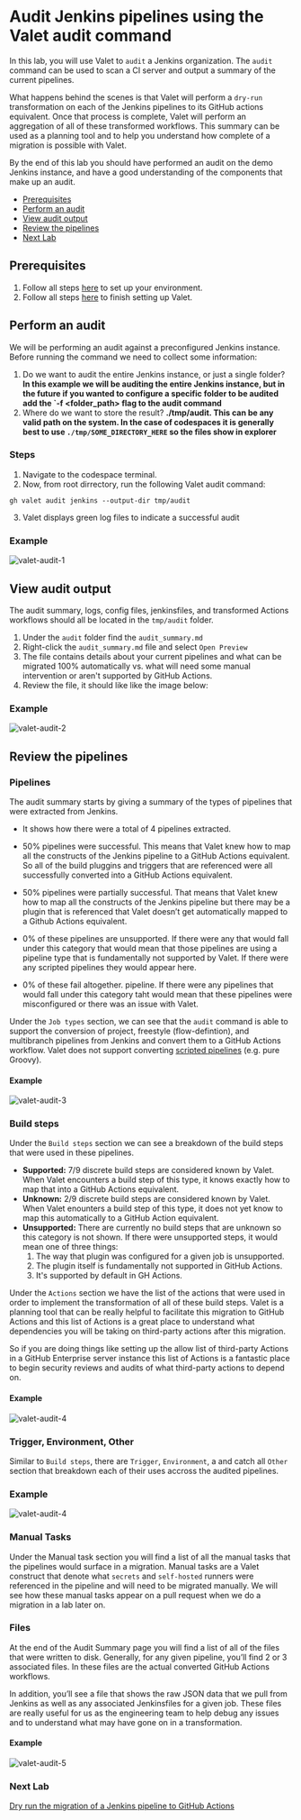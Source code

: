 # Audit Jenkins pipelines using the Valet audit command

In this lab, you will use Valet to `audit` a Jenkins organization. The `audit` command can be used to scan a CI server and output a summary of the current pipelines.

What happens behind the scenes is that Valet will perform a `dry-run` transformation on each of the Jenkins pipelines to its GitHub actions equivalent. Once that process is complete, Valet will perform an aggregation of all of these transformed workflows. This summary can be used as a planning tool and to help you understand how complete of a migration is possible with Valet.

By the end of this lab you should have performed an audit on the demo Jenkins instance, and have a good understanding of the components that make up an audit.

- [Prerequisites](#prerequisites)
- [Perform an audit](#perform-an-audit)
- [View audit output](#view-audit-output)
- [Review the pipelines](#review-the-pipelines)
- [Next Lab](#next-lab)

## Prerequisites

1. Follow all steps [here](../jenkins#readme) to set up your environment.
2. Follow all steps [here](../jenkins#valet_configure_lab) to finish setting up Valet.

## Perform an audit

We will be performing an audit against a preconfigured Jenkins instance. Before running the command we need to collect some information:

  1. Do we want to audit the entire Jenkins instance, or just a single folder? __In this example we will be auditing the entire Jenkins instance, but in the future if you wanted to  configure a specific folder to be audited add the `-f <folder_path> flag to the audit command__
  2. Where do we want to store the result? __./tmp/audit.  This can be any valid path on the system.  In the case of codespaces it is generally best to use `./tmp/SOME_DIRECTORY_HERE` so the files show in explorer__

### Steps

1. Navigate to the codespace terminal.
2. Now, from root dirrectory, run the following Valet audit command:
  
```
gh valet audit jenkins --output-dir tmp/audit
```

3. Valet displays green log files to indicate a successful audit  

### Example

![valet-audit-1](https://user-images.githubusercontent.com/19557880/184247823-77aa9fa0-da6a-48dc-b7a3-32e1a633045a.png)

## View audit output

The audit summary, logs, config files, jenkinsfiles, and transformed Actions workflows should all be located in the `tmp/audit` folder.

1. Under the `audit` folder find the `audit_summary.md`
2. Right-click the `audit_summary.md` file and select `Open Preview`
3. The file contains details about your current pipelines and what can be migrated 100% automatically vs. what will need some manual intervention or aren't supported by GitHub Actions.
4. Review the file, it should like like the image below:

### Example

![valet-audit-2](https://user-images.githubusercontent.com/26442605/169615428-26f7a962-2064-46d0-8206-ea930109b252.png)

## Review the pipelines

### Pipelines

The audit summary starts by giving a summary of the types of pipelines that were extracted from Jenkins.

- It shows how there were a total of 4 pipelines extracted.

- 50% pipelines were successful. This means that Valet knew how to map all the constructs of the Jenkins pipeline to a GitHub Actions equivalent. So all of the build pluggins and triggers that are referenced  were all successfully converted into a GitHub Actions equivalent.

- 50% pipelines were partially successful. That means that Valet knew how to map all the constructs of the Jenkins pipeline but there may be a plugin that is referenced that Valet doesn’t get automatically mapped to a Github Actions equivalent.

- 0% of these pipelines are unsupported. If there were any that would fall under this category that would mean that those pipelines are using a pipeline type that is fundamentally not supported by Valet. If there were any scripted pipelines they would appear here.

- 0% of these fail altogether. pipeline. If there were any pipelines that would fall under this category taht would mean that these pipelines were misconfigured or there was an issue with Valet.

Under the `Job types` section, we can see that the `audit` command is able to support the conversion of project, freestyle (flow-defintion), and multibranch pipelines from Jenkins and convert them to a GitHub Actions workflow. Valet does not support converting [scripted pipelines](https://www.jenkins.io/doc/book/pipeline/syntax/#scripted-pipeline) (e.g. pure Groovy).

#### Example

![valet-audit-3](https://user-images.githubusercontent.com/19557880/184190501-6bb2ad34-1680-404a-9cb5-93012a25e0c8.png)

### Build steps

Under the `Build steps` section we can see a breakdown of the build steps that were used in these pipelines.

- <b>Supported:</b> 7/9 discrete build steps are considered known by Valet. When Valet encounters a build step of this type, it knows exactly how to map that into a GitHub Actions equivalent.
- <b>Unknown:</b> 2/9 discrete build steps are considered known by Valet. When Valet enounters a build step of this type, it does not yet know to map this automatically to a GitHub Action equivalent.
- <b>Unsupported:</b> There are currently no build steps that are unknown so this category is not shown. If there were unsupported steps, it would mean one of three things:
    1. The way that plugin was configured for a given job is unsupported.
    2. The plugin itself is fundamentally not supported in GitHub Actions.
    3. It's supported by default in GH Actions.

Under the `Actions` section we have the list of the actions that were used in order to implement the transformation of all of these build steps. Valet is a planning tool that can be really helpful to facilitate this migration to GitHub Actions and this list of Actions is a great place to understand what dependencies you will be taking on third-party actions after this migration.

 So if you are doing things like setting up the allow list of third-party Actions in a GitHub Enterprise server instance this list of Actions is a fantastic place to begin security reviews and audits of what third-party actions to depend on.

#### Example

![valet-audit-4](https://user-images.githubusercontent.com/19557880/184191935-c29c3121-66e2-4c33-a71e-07ad1ef42b5c.png)

### Trigger, Environment, Other

Similar to `Build steps`, there are `Trigger`, `Environment`, a and catch all `Other` section that breakdown each of their uses accross the audited pipelines.

### Example

![valet-audit-4](https://user-images.githubusercontent.com/19557880/184197153-8477c147-646b-4d05-8988-29ce4d28241f.png)

### Manual Tasks

Under the Manual task section you will find a list of all the manual tasks that the pipelines would surface in a migration. Manual tasks are a Valet construct that denote what `secrets` and `self-hosted` runners were referenced in the pipeline and will need to be migrated manually. We will see how these manual tasks appear on a pull request when we do a migration in a lab later on.

### Files

At the end of the Audit Summary page you will find a list of all of the files that were written to disk. Generally, for any given pipeline, you’ll find 2 or 3 associated files. In these files are the actual converted GitHub Actions workflows.

In addition, you’ll see a file that shows the raw JSON data that we pull from Jenkins as well as any associated Jenkinsfiles for a given job. These files are really useful for us as the engineering team to help debug any issues and to understand what may have gone on in a transformation.

#### Example

![valet-audit-5](https://user-images.githubusercontent.com/19557880/184228434-4b57f77b-db93-43d6-8b8d-4eebfc445160.png)

### Next Lab

[Dry run the migration of a Jenkins pipeline to GitHub Actions](valet-dry-run-lab.md)
